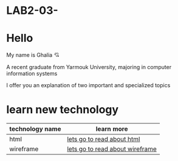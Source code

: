 # LAB2-03-
# Hello #

My name is Ghalia  :cupid:

A recent graduate from Yarmouk University, majoring in computer information systems

I offer you an explanation of two important and specialized topics 

# learn new technology # 
|technology name      | learn more |
| ----------- | ----------- |
| html     | [lets go to read about html](http://https://ghalia1996.github.io/LAB2-03-/)      |
| wireframe  | [lets go to read about wireframe](https://https://ghalia1996.github.io/LAB2-03-/)        |


